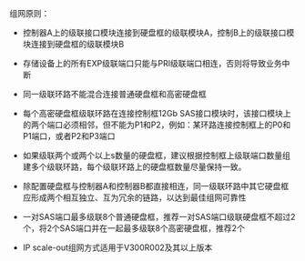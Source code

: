 组网原则：
- 控制器A上的级联接口模块连接到硬盘框的级联模块A，控制B上的级联接口模块连接到硬盘框的级联模块B
- 存储设备上的所有EXP级联端口只能与PRI级联端口相连，否则将导致业务中断
- 同一级联环路不能混合连接普通硬盘框和高密硬盘框
- 每个高密硬盘框级联环路在连接控制框12Gb SAS接口模块时，该接口模块上的两个端口必须相邻，但不能为P1和P2，例如：某环路连接控制框上的P0和P1端口，或者P2和P3端口
- 如果级联两个或两个以上s数量的硬盘框，建议根据控制框上级联端口数量组建多个级联环路，每个级联环路上的硬盘框数量尽量保持一致。

- 除配置硬盘框与控制器A和控制器B都直接相连，同一级联环路中其它硬盘框应形成两个相互独立、互为冗余的链路，以达到最佳组网可靠性

- 一对SAS端口最多级联8个普通硬盘框，推荐一对SAS端口级联硬盘框不超过2个，将2个SAS端口并在一起最多级联8个高密硬盘框，推荐2个
- IP scale-out组网方式适用于V300R002及其以上版本